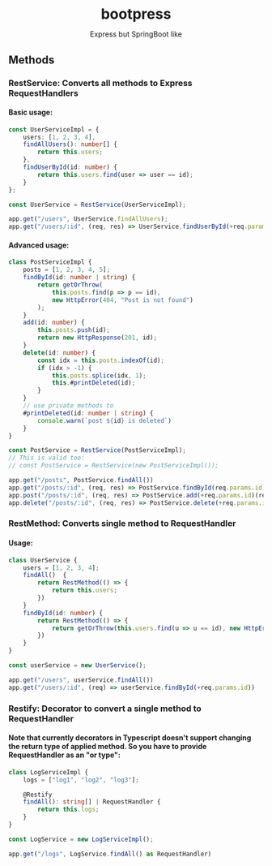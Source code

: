 <h1 align="center" style="margin-bottom: 0" >bootpress</h1>
<p align=center>Express but SpringBoot like</p>

## Methods
### **RestService**: Converts all methods to Express RequestHandlers
#### Basic usage:
```ts
const UserServiceImpl = {
    users: [1, 2, 3, 4],
    findAllUsers(): number[] {
        return this.users;
    },
    findUserById(id: number) {
        return this.users.find(user => user == id);
    }
};

const UserService = RestService(UserServiceImpl);

app.get("/users", UserService.findAllUsers);
app.get("/users/:id", (req, res) => UserService.findUserById(+req.params.id)(req, res));
```

#### Advanced usage:
```ts
class PostServiceImpl {
    posts = [1, 2, 3, 4, 5];
    findById(id: number | string) {
        return getOrThrow(
            this.posts.find(p => p == id),
            new HttpError(404, "Post is not found")
        );
    }
    add(id: number) {
        this.posts.push(id);
        return new HttpResponse(201, id);
    }
    delete(id: number) {
        const idx = this.posts.indexOf(id);
        if (idx > -1) {
            this.posts.splice(idx, 1);
            this.#printDeleted(id);
        }
    }
    // use private methods to  
    #printDeleted(id: number | string) {
        console.warn(`post ${id} is deleted`)
    }
}

const PostService = RestService(PostServiceImpl);
// This is valid too:
// const PostService = RestService(new PostServiceImpl());

app.get("/posts", PostService.findAll())
app.get("/posts/:id", (req, res) => PostService.findById(req.params.id)(req, res));
app.post("/posts/:id", (req, res) => PostService.add(+req.params.id)(req, res));
app.delete("/posts/:id", (req, res) => PostService.delete(+req.params.id)(req, res));
```

### **RestMethod**: Converts single method to RequestHandler
#### Usage:
```ts
class UserService {
    users = [1, 2, 3, 4];
    findAll()  {
        return RestMethod(() => {
            return this.users;
        })
    }
    findById(id: number) {
        return RestMethod(() => {
            return getOrThrow(this.users.find(u => u == id), new HttpError(404, "Not Found"));
        })
    }
}

const userService = new UserService();

app.get("/users", userService.findAll())
app.get("/users/:id", (req) => userService.findById(+req.params.id))
```

### **Restify**: Decorator to convert a single method to RequestHandler
#### Note that currently decorators in Typescript doesn't support changing the return type of applied method. So you have to provide RequestHandler as an "or type":

```ts
class LogServiceImpl {
    logs = ["log1", "log2", "log3"];

    @Restify
    findAll(): string[] | RequestHandler {
        return this.logs;
    }
}

const LogService = new LogServiceImpl();

app.get("/logs", LogService.findAll() as RequestHandler)
```